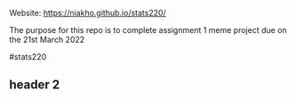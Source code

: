 Website: https://niakho.github.io/stats220/

The purpose for this repo is to complete assignment 1 meme project due on the 21st March 2022

#stats220
## header 2
